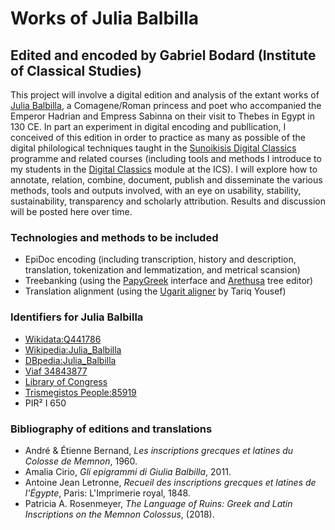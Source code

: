 # Works of Julia Balbilla
## Edited and encoded by Gabriel Bodard (Institute of Classical Studies) 

This project will involve a digital edition and analysis of the extant works of [Julia Balbilla](https://en.wikipedia.org/wiki/Julia_Balbilla), a Comagene/Roman princess and poet who accompanied the Emperor Hadrian and Empress Sabinna on their visit to Thebes in Egypt in 130 CE. In part an experiment in digital encoding and publlication, I conceived of this edition in order to practice as many as possible of the digital philological techniques taught in the [Sunoikisis Digital Classics](https://www.youtube.com/channel/UCjwSzxMtwDaPu6JvG1GquOw) programme and related courses (including tools and methods I introduce to my students in the [Digital Classics](https://ics.sas.ac.uk/students/ma-modules-intercollegiate-degree/ics02-digital-classics-linking-written-and-material) module at the ICS). I will explore how to annotate, relation, combine, document, publish and disseminate the various methods, tools and outputs involved, with an eye on usability, stability, sustainability, transparency and scholarly attribution. Results and discussion will be posted here over time.

### Technologies and methods to be included

* EpiDoc encoding (including transcription, history and description, translation, tokenization and lemmatization, and metrical scansion)
* Treebanking (using the [PapyGreek](https://papygreek.hum.helsinki.fi/) interface and [Arethusa](https://www.perseids.org/tools/arethusa/app/#/) tree editor)
* Translation alignment (using the [Ugarit aligner](http://ugarit.ialigner.com/) by Tariq Yousef)

### Identifiers for Julia Balbilla

* [Wikidata:Q441786](https://www.wikidata.org/wiki/Q441786)
* [Wikipedia:Julia_Balbilla](https://en.wikipedia.org/wiki/Julia_Balbilla)
* [DBpedia:Julia_Balbilla](http://dbpedia.org/page/Julia_Balbilla)
* [Viaf 34843877](https://viaf.org/viaf/34843877/)
* [Library of Congress](http://id.loc.gov/authorities/names/n2013073600)
* [Trismegistos People:85919](https://www.trismegistos.org/person/85919)
* PIR² I 650

### Bibliography of editions and translations

* André & Étienne Bernand, _Les inscriptions grecques et latines du Colosse de Memnon_, 1960.
* Amalia Cirio, _Gli epigrammi di Giulia Balbilla_, 2011.
* Antoine Jean Letronne,  _Recueil des inscriptions grecques et latines de l'Égypte_, Paris: L'Imprimerie royal, 1848.
* Patricia A. Rosenmeyer, _The Language of Ruins: Greek and Latin Inscriptions on the Memnon Colossus_, (2018).
